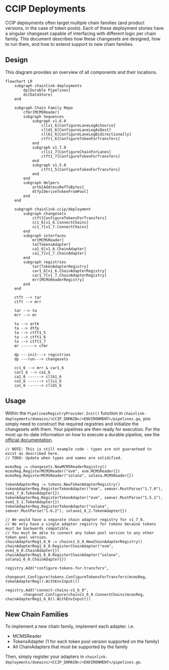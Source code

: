 # CCIP Deployments

CCIP deployments often target multiple chain families (and product versions, in the case of token pools). Each of these deployment stories have a singular changeset capable of interfacing with different logic per chain family. This document describes how these changesets are designed, how to run them, and how to extend support to new chain families.

## Design

This diagram provides an overview of all components and their locations.

```mermaid
flowchart LR
    subgraph chainlink-deployments
        dp[Durable Pipelines]
        ds[DataStore]
    end

    subgraph Chain Family Repo
        cfmr[MCMSReader]
        subgraph Sequences
            subgraph v1.6.0
                clls1_6[ConfigureLaneLegAsSource]
                clld1_6[ConfigureLaneLegAsDest]
                cllb1_6[ConfigureLaneLegBidirectionally]
                ctft1_6[ConfigureTokenForTransfers]
            end
            subgraph v1.7.0
                clls1_7[ConfigureChainForLanes]
                ctft1_7[ConfigureTokenForTransfers]
            end
            subgraph v1.5.0
                ctft1_5[ConfigureTokenForTransfers]
            end
        end
        subgraph Helpers
            artb[AddressRefToBytes]
            dtfp[DeriveTokenFromPool]
        end
    end

    subgraph chainlink-ccip/deployment
        subgraph changesets
            ctft[ConfigureTokensForTransfers]
            cc1_6[v1_6.ConnectChains]
            cc1_7[v1_7.ConnectChains]
        end
        subgraph interfaces
            mr[MCMSReader]
            ta[TokensAdapter]
            ca1_6[v1_6.ChainAdapter]
            ca1_7[v1_7.ChainAdapter]
        end
        subgraph registries
            tar[TokenAdapterRegistry]
            car1_6[v1_6.ChainAdapterRegistry]
            car1_7[v1_7.ChainAdapterRegistry]
            mrr[MCMSReaderRegistry]
        end
    end

    ctft --> tar
    ctft --> mrr

    tar --> ta
    mrr --> mr

    ta --> artb
    ta --> dtfp
    ta --> ctft1_5
    ta --> ctft1_6
    ta --> ctft1_7
    mr ------> cfmr

    dp ---init---> registries
    dp ---run---> changesets

    cc1_6 --> mrr & car1_6
    car1_6 --> ca1_6
    ca1_6 ------> cllb1_6
    ca1_6 ------> clls1_6
    ca1_6 ------> clld1_6
```

## Usage

Within the `PipelinesRegistryProvider.Init()` function in `chainlink-deployments/domains/<CCIP_DOMAIN>/<ENVIRONMENT>/pipelines.go`, you simply need to construct the required registries and initialize the changesets with them. Your pipelines are then ready for execution. For the most up-to-date information on how to execute a durable pipeline, see the [official documentation](https://docs.cld.cldev.sh/guides/pipelines/).

```golang
// NOTE: This is still example code - types are not guaranteed to exist as described here.
// TODO: Update when types and names are solidified.

mcmsReg := changesets.NewMCMSReaderRegistry()
mcmsReg.RegisterMCMSReader("evm", evm.MCMSReader{})
mcmsReg.RegisterMCMSReader("solana", solana.MCMSReader{})

tokenAdapterReg := tokens.NewTokenAdapterRegistry()
tokenAdapterReg.RegisterTokenAdapter("evm", semver.MustParse("1.7.0"), evm1_7_0.TokenAdapter{})
tokenAdapterReg.RegisterTokenAdapter("evm", semver.MustParse("1.5.1"), evm1_5_1.TokenAdapter{})
tokenAdapterReg.RegisterTokenAdapter("solana", semver.MustParse("1.6.2"), solana1_6_2.TokenAdapter{})

// We would have a separate chain adapter registry for v1_7_0.
// We only have a single adapter registry for tokens because tokens must be backwards compatible.
// You must be able to connect any token pool version to any other token pool version.
chainAdapterReg1_6_0 := chains1_6_0.NewChainAdapterRegistry()
chainAdapterReg1_6_0.RegisterChainAdapter("evm", evm1_6_0.ChainAdapter{})
chainAdapterReg1_6_0.RegisterChainAdapter("solana", solana1_6_0.ChainAdapter{})

registry.Add("configure-tokens-for-transfers",
		changeset.Configure(tokens.ConfigureTokensForTransfers(mcmsReg, tokenAdapterReg)).WithEnvInput())

registry.Add("connect-chains-v1_6_0",
		changeset.Configure(chains1_6_0.ConnectChains(mcmsReg, chainAdapterReg1_6_0)).WithEnvInput())
```

## New Chain Families

To implement a new chain family, implement each adapter. i.e.

- MCMSReader
- TokensAdapter (1 for each token pool version supported on the family)
- All ChainAdapters that must be supported by the family

Then, simply register your adapters in `chainlink-deployments/domains/<CCIP_DOMAIN>/<ENVIRONMENT>/pipelines.go`.
